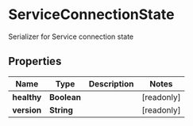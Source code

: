 

# ServiceConnectionState

Serializer for Service connection state

## Properties

| Name | Type | Description | Notes |
|------------ | ------------- | ------------- | -------------|
|**healthy** | **Boolean** |  |  [readonly] |
|**version** | **String** |  |  [readonly] |



